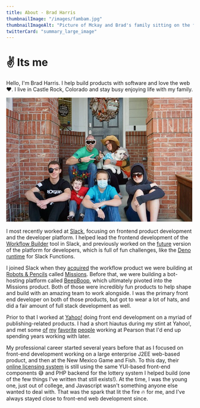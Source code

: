 ```yaml
---
title: About - Brad Harris
thumbnailImage: "/images/fambam.jpg"
thumbnailImageAlt: "Picture of Mckay and Brad's family sitting on the front steps, being dorks."
twitterCard: "summary_large_image"
---
```

# ✌️ Its me

Hello, I'm Brad Harris. I help build products with software and love the web ❤️. I live in Castle Rock, Colorado and stay busy enjoying life with my family.

<img src="/images/fambam.jpg" width="500" height="334" id="fambam-photo" class="glow" alt="{{thumbnailImageAlt}}" />

I most recently worked at <a href="https://slack.com/">Slack</a>, focusing on frontend product development and the developer platform. I helped lead the frontend development of the <a href="https://slack.com/features/workflow-automation">Workflow Builder</a> tool in Slack, and previously worked on the <a href="https://api.slack.com/future">future</a> version of the platform for developers, which is full of fun challenges, like the <a href="https://deno.com/blog/slack">Deno runtime</a> for Slack Functions.

I joined Slack when they <a href="https://slack.com/blog/productivity/slack-acquires-robot-pencils-missions-to-make-it-easy-for-non-tech-teams-to-streamline-work">acquired</a> the workflow product we were building at <a href="https://www.robotsandpencils.com">Robots & Pencils</a> called <a href="https://www.producthunt.com/posts/missions">Missions</a>. Before that, we were building a bot-hosting platform called <a href="https://www.producthunt.com/posts/beep-boop">BeepBoop</a>, which ultimately pivoted into the Missions product. Both of those were incredibly fun products to help shape and build with an amazing team to work alongside. I was the primary front end developer on both of those products, but got to wear a lot of hats, and did a fair amount of full stack development as well.

Prior to that I worked at <a href="https://yahoo.com">Yahoo!</a> doing front end development on a myriad of publishing-related products. I had a short hiautus during my stint at Yahoo!, and met some <a href="https://twitter.com/corygrunk">of</a> <a href="https://twitter.com/cnallen">my</a> <a href="https://twitter.com/mbrevoort">favorite</a> <a href="https://twitter.com/chris_skud">people</a> working at Pearson that I'd end up spending years working with later.

My professional career started several years before that as I focused on front-end development working on a large enterprise J2EE web-based product, and then at the New Mexico Game and Fish. To this day, their <a href="https://onlinesales.wildlife.state.nm.us/">online licensing system</a> is still using the same YUI-based front-end components 😅 and PHP backend for the lottery system I helped build (one of the few things I've written that still exists!). At the time, I was the young one, just out of college, and Javascript wasn't something anyone else wanted to deal with. That was the spark that lit the fire 🔥 for me, and I've always stayed close to front-end web development since.